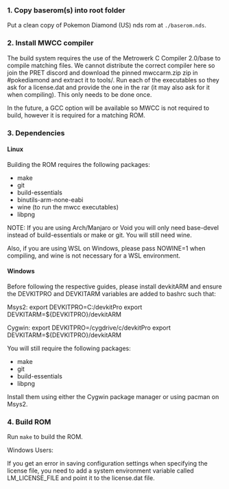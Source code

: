 ### 1. Copy baserom(s) into root folder

Put a clean copy of Pokemon Diamond (US) nds rom at `./baserom.nds`.

### 2. Install MWCC compiler

The build system requires the use of the Metrowerk C Compiler 2.0/base to compile matching files. We cannot distribute the correct compiler here so join the PRET discord and download the pinned mwccarm.zip zip in #pokediamond and extract it to tools/. Run each of the executables so they ask for a license.dat and provide the one in the rar (it may also ask for it when compiling). This only needs to be done once.

In the future, a GCC option will be available so MWCC is not required to build, however it is required for a matching ROM.

### 3. Dependencies

#### Linux

Building the ROM requires the following packages:

* make
* git
* build-essentials
* binutils-arm-none-eabi
* wine (to run the mwcc executables)
* libpng

NOTE: If you are using Arch/Manjaro or Void you will only need base-devel instead of build-essentials or make or git. You will still need wine.

Also, if you are using WSL on Windows, please pass NOWINE=1 when compiling, and wine is not necessary for a WSL environment.

#### Windows

Before following the respective guides, please install devkitARM and ensure the DEVKITPRO and DEVKITARM variables are added to bashrc such that:

Msys2:
export DEVKITPRO=C:/devkitPro
export DEVKITARM=${DEVKITPRO}/devkitARM

Cygwin:
export DEVKITPRO=/cygdrive/c/devkitPro
export DEVKITARM=${DEVKITPRO}/devkitARM

You will still require the following packages:

* make
* git
* build-essentials
* libpng

Install them using either the Cygwin package manager or using pacman on Msys2.

### 4. Build ROM

Run `make` to build the ROM.

Windows Users:

If you get an error in saving configuration settings when specifying the license file, you need to add a system environment variable called LM_LICENSE_FILE and point it to the license.dat file.
